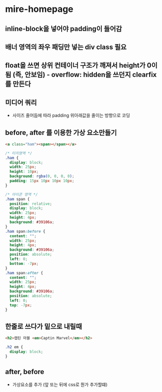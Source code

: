 # mire-homepage

## inline-block을 넣어야 padding이 들어감

## 배너 영역의 좌우 패딩만 넣는 div class 필요

## float을 쓰면 상위 컨테이너 구조가 깨져서 height가 0이 됨 (즉, 안보임) - overflow: hidden을 쓰던지 clearfix를 만든다

## 미디어 쿼리

- 사이즈 줄어듬에 따라 padding 위아래값을 줄이는 방향으로 코딩

## before, after 를 이용한 가상 요소만들기

```html
<a class="ham"><span></span></a>
```

```css
/* 터치영역 */
.ham {
  display: block;
  width: 25px;
  height: 10px;
  background: rgba(0, 0, 0, 0);
  padding: 15px 10px 10px 10px;
}

/* 아이콘 영역 */
.ham span {
  position: relative;
  display: block;
  width: 25px;
  height: 4px;
  background: #39106a;
}
.ham span:before {
  content: "";
  width: 25px;
  height: 4px;
  background: #39106a;
  position: absolute;
  left: 0;
  bottom: -7px;
}
.ham span:after {
  content: "";
  width: 25px;
  height: 4px;
  background: #39106a;
  position: absolute;
  left: 0;
  top: -7px;
}
```

## 한줄로 쓰다가 밑으로 내릴때

```html
<h2>캡틴 마블 <em>Captin Marvel</em></h2>
```

```css
.h2 em {
  display: block;
}
```

## after, before

- 가상요소를 추가 (앞 또는 뒤에 css로 뭔가 추가할떄)
